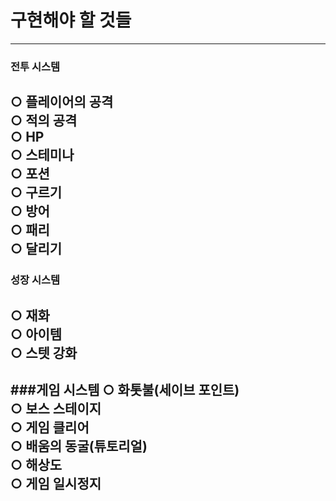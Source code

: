 # 구현해야 할 것들
---
### 전투 시스템
○ 플레이어의 공격<br>
○ 적의 공격<br>
○ HP<br>
○ 스테미나<br>
○ 포션<br>
○ 구르기<br>
○ 방어<br>
○ 패리<br>
○ 달리기<br>
---
### 성장 시스템
○ 재화<br>
○ 아이템<br>
○ 스텟 강화<br>
---
###게임 시스템
○ 화톳불(세이브 포인트)<br>
○ 보스 스테이지<br>
○ 게임 클리어<br>
○ 배움의 동굴(튜토리얼)<br>
○ 해상도<br>
○ 게임 일시정지<br>
---

